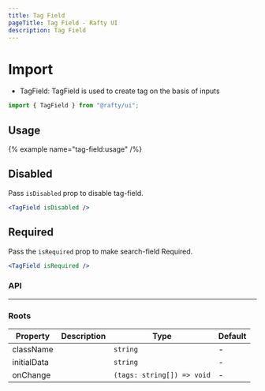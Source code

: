 ```yaml
---
title: Tag Field
pageTitle: Tag Field - Rafty UI
description: Tag Field
---
```


# Import

- TagField: TagField is used to create tag on the basis of inputs

```jsx
import { TagField } from "@rafty/ui";
```

## Usage

{% example name="tag-field:usage" /%}

## Disabled

Pass `isDisabled` prop to disable tag-field.

```jsx
<TagField isDisabled />
```

## Required

Pass the `isRequired` prop to make search-field Required.

```jsx
<TagField isRequired />
```

### API

---

### Roots

| Property    | Description | Type                       | Default |
| ----------- | ----------- | -------------------------- | ------- |
| className   |             | `string`                   | -       |
| initialData |             | `string`                   | -       |
| onChange    |             | `(tags: string[]) => void` | -       |

